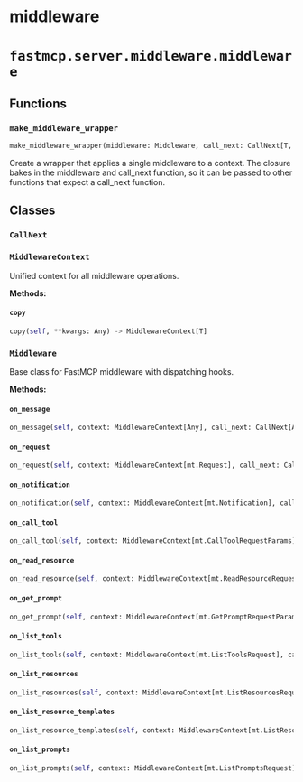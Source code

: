 # middleware

# `fastmcp.server.middleware.middleware`

## Functions

### `make_middleware_wrapper` <sup><a href="https://github.com/jlowin/fastmcp/blob/main/src/fastmcp/server/middleware/middleware.py#L66" target="_blank"><Icon icon="github" style="width: 14px; height: 14px;" /></a></sup>

```python
make_middleware_wrapper(middleware: Middleware, call_next: CallNext[T, R]) -> CallNext[T, R]
```

Create a wrapper that applies a single middleware to a context. The
closure bakes in the middleware and call\_next function, so it can be
passed to other functions that expect a call\_next function.

## Classes

### `CallNext` <sup><a href="https://github.com/jlowin/fastmcp/blob/main/src/fastmcp/server/middleware/middleware.py#L42" target="_blank"><Icon icon="github" style="width: 14px; height: 14px;" /></a></sup>

### `MiddlewareContext` <sup><a href="https://github.com/jlowin/fastmcp/blob/main/src/fastmcp/server/middleware/middleware.py#L47" target="_blank"><Icon icon="github" style="width: 14px; height: 14px;" /></a></sup>

Unified context for all middleware operations.

**Methods:**

#### `copy` <sup><a href="https://github.com/jlowin/fastmcp/blob/main/src/fastmcp/server/middleware/middleware.py#L62" target="_blank"><Icon icon="github" style="width: 14px; height: 14px;" /></a></sup>

```python
copy(self, **kwargs: Any) -> MiddlewareContext[T]
```

### `Middleware` <sup><a href="https://github.com/jlowin/fastmcp/blob/main/src/fastmcp/server/middleware/middleware.py#L79" target="_blank"><Icon icon="github" style="width: 14px; height: 14px;" /></a></sup>

Base class for FastMCP middleware with dispatching hooks.

**Methods:**

#### `on_message` <sup><a href="https://github.com/jlowin/fastmcp/blob/main/src/fastmcp/server/middleware/middleware.py#L126" target="_blank"><Icon icon="github" style="width: 14px; height: 14px;" /></a></sup>

```python
on_message(self, context: MiddlewareContext[Any], call_next: CallNext[Any, Any]) -> Any
```

#### `on_request` <sup><a href="https://github.com/jlowin/fastmcp/blob/main/src/fastmcp/server/middleware/middleware.py#L133" target="_blank"><Icon icon="github" style="width: 14px; height: 14px;" /></a></sup>

```python
on_request(self, context: MiddlewareContext[mt.Request], call_next: CallNext[mt.Request, Any]) -> Any
```

#### `on_notification` <sup><a href="https://github.com/jlowin/fastmcp/blob/main/src/fastmcp/server/middleware/middleware.py#L140" target="_blank"><Icon icon="github" style="width: 14px; height: 14px;" /></a></sup>

```python
on_notification(self, context: MiddlewareContext[mt.Notification], call_next: CallNext[mt.Notification, Any]) -> Any
```

#### `on_call_tool` <sup><a href="https://github.com/jlowin/fastmcp/blob/main/src/fastmcp/server/middleware/middleware.py#L147" target="_blank"><Icon icon="github" style="width: 14px; height: 14px;" /></a></sup>

```python
on_call_tool(self, context: MiddlewareContext[mt.CallToolRequestParams], call_next: CallNext[mt.CallToolRequestParams, ToolResult]) -> ToolResult
```

#### `on_read_resource` <sup><a href="https://github.com/jlowin/fastmcp/blob/main/src/fastmcp/server/middleware/middleware.py#L154" target="_blank"><Icon icon="github" style="width: 14px; height: 14px;" /></a></sup>

```python
on_read_resource(self, context: MiddlewareContext[mt.ReadResourceRequestParams], call_next: CallNext[mt.ReadResourceRequestParams, mt.ReadResourceResult]) -> mt.ReadResourceResult
```

#### `on_get_prompt` <sup><a href="https://github.com/jlowin/fastmcp/blob/main/src/fastmcp/server/middleware/middleware.py#L161" target="_blank"><Icon icon="github" style="width: 14px; height: 14px;" /></a></sup>

```python
on_get_prompt(self, context: MiddlewareContext[mt.GetPromptRequestParams], call_next: CallNext[mt.GetPromptRequestParams, mt.GetPromptResult]) -> mt.GetPromptResult
```

#### `on_list_tools` <sup><a href="https://github.com/jlowin/fastmcp/blob/main/src/fastmcp/server/middleware/middleware.py#L168" target="_blank"><Icon icon="github" style="width: 14px; height: 14px;" /></a></sup>

```python
on_list_tools(self, context: MiddlewareContext[mt.ListToolsRequest], call_next: CallNext[mt.ListToolsRequest, list[Tool]]) -> list[Tool]
```

#### `on_list_resources` <sup><a href="https://github.com/jlowin/fastmcp/blob/main/src/fastmcp/server/middleware/middleware.py#L175" target="_blank"><Icon icon="github" style="width: 14px; height: 14px;" /></a></sup>

```python
on_list_resources(self, context: MiddlewareContext[mt.ListResourcesRequest], call_next: CallNext[mt.ListResourcesRequest, list[Resource]]) -> list[Resource]
```

#### `on_list_resource_templates` <sup><a href="https://github.com/jlowin/fastmcp/blob/main/src/fastmcp/server/middleware/middleware.py#L182" target="_blank"><Icon icon="github" style="width: 14px; height: 14px;" /></a></sup>

```python
on_list_resource_templates(self, context: MiddlewareContext[mt.ListResourceTemplatesRequest], call_next: CallNext[mt.ListResourceTemplatesRequest, list[ResourceTemplate]]) -> list[ResourceTemplate]
```

#### `on_list_prompts` <sup><a href="https://github.com/jlowin/fastmcp/blob/main/src/fastmcp/server/middleware/middleware.py#L189" target="_blank"><Icon icon="github" style="width: 14px; height: 14px;" /></a></sup>

```python
on_list_prompts(self, context: MiddlewareContext[mt.ListPromptsRequest], call_next: CallNext[mt.ListPromptsRequest, list[Prompt]]) -> list[Prompt]
```
